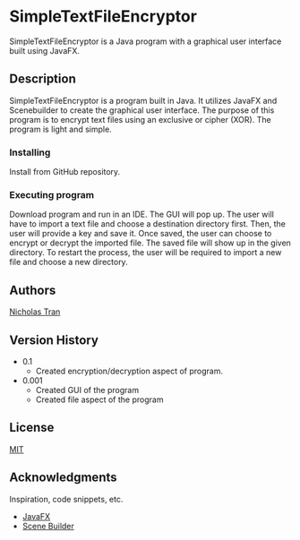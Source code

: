 # SimpleTextFileEncryptor

SimpleTextFileEncryptor is a Java program with a graphical user interface built using JavaFX.

## Description

SimpleTextFileEncryptor is a program built in Java. It utilizes JavaFX and Scenebuilder to create the graphical user interface. The purpose of this program is to encrypt text files using an exclusive or cipher (XOR). The program is light and simple.

### Installing

Install from GitHub repository.

### Executing program

Download program and run in an IDE. The GUI will pop up. The user will have to import a text file and choose a destination directory first. Then, the user will provide a key and save it. Once saved, the user can choose to encrypt or decrypt the imported file. The saved file will show up in the given directory. To restart the process, the user will be required to import a new file and choose a new directory.
## Authors
 
   [Nicholas Tran](https://github.com/NickT144)

## Version History

* 0.1
    * Created encryption/decryption aspect of program.
* 0.001
    * Created GUI of the program
    * Created file aspect of the program

## License

[MIT](https://choosealicense.com/licenses/mit/)

## Acknowledgments

Inspiration, code snippets, etc.
* [JavaFX](https://openjfx.io/)
* [Scene Builder](https://gluonhq.com/products/scene-builder/)
